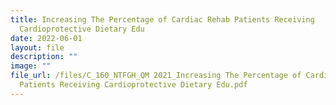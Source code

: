 ```yaml
---
title: Increasing The Percentage of Cardiac Rehab Patients Receiving
  Cardioprotective Dietary Edu
date: 2022-06-01
layout: file
description: ""
image: ""
file_url: /files/C_160_NTFGH_QM 2021_Increasing The Percentage of Cardiac Rehab
  Patients Receiving Cardioprotective Dietary Edu.pdf
---
```


